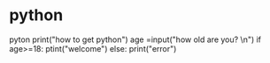 # python
pyton
print("how to get python")
age =input("how old are you? \n")
if age>=18:
ptint("welcome")
else:
print("error")
